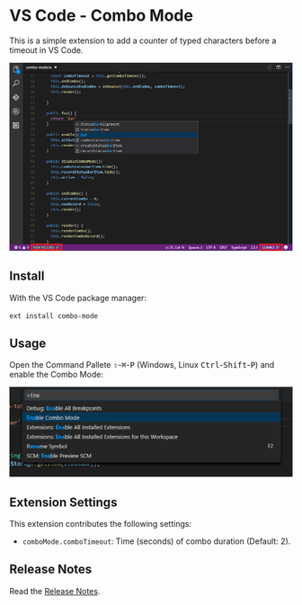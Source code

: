 # VS Code - Combo Mode

This is a simple extension to add a counter of typed characters before a timeout in VS Code.

![VS Code Combo Mode](images/combo_mode.png)

## Install

With the VS Code package manager:

`ext install combo-mode`

## Usage

Open the Command Pallete  <kbd>⇧</kbd>-<kbd>⌘</kbd>-<kbd>P</kbd> (Windows, Linux <kbd>Ctrl</kbd>-<kbd>Shift</kbd>-<kbd>P</kbd>) and enable the Combo Mode:

![Enable Combo Mode](images/enable_combo_mode.png) 


## Extension Settings

This extension contributes the following settings:

* `comboMode.comboTimeout`: Time (seconds) of combo duration (Default: 2).

## Release Notes

Read the [Release Notes](/CHANGELOG.md).